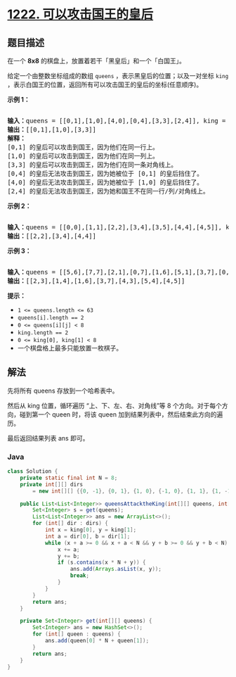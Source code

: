 # [1222. 可以攻击国王的皇后](https://leetcode.cn/problems/queens-that-can-attack-the-king)

## 题目描述

<p>在一个&nbsp;<strong>8x8</strong>&nbsp;的棋盘上，放置着若干「黑皇后」和一个「白国王」。</p>

<p>给定一个由整数坐标组成的数组&nbsp;<code>queens</code>&nbsp;，表示黑皇后的位置；以及一对坐标&nbsp;<code>king</code> ，表示白国王的位置，返回所有可以攻击国王的皇后的坐标(任意顺序)。</p>

<p><strong>示例 1：</strong></p>

<p><img alt="" src="https://fastly.jsdelivr.net/gh/doocs/leetcode@main/solution/1200-1299/1222.Queens%20That%20Can%20Attack%20the%20King/images/untitled-diagram.jpg" /></p>

<pre>
<strong>输入：</strong>queens = [[0,1],[1,0],[4,0],[0,4],[3,3],[2,4]], king = [0,0]
<strong>输出：</strong>[[0,1],[1,0],[3,3]]
<strong>解释：</strong> 
[0,1] 的皇后可以攻击到国王，因为他们在同一行上。 
[1,0] 的皇后可以攻击到国王，因为他们在同一列上。 
[3,3] 的皇后可以攻击到国王，因为他们在同一条对角线上。 
[0,4] 的皇后无法攻击到国王，因为她被位于 [0,1] 的皇后挡住了。 
[4,0] 的皇后无法攻击到国王，因为她被位于 [1,0] 的皇后挡住了。 
[2,4] 的皇后无法攻击到国王，因为她和国王不在同一行/列/对角线上。
</pre>

<p><strong>示例 2：</strong></p>

<p><strong><img alt="" src="https://fastly.jsdelivr.net/gh/doocs/leetcode@main/solution/1200-1299/1222.Queens%20That%20Can%20Attack%20the%20King/images/untitled-diagram-1.jpg" /></strong></p>

<pre>
<strong>输入：</strong>queens = [[0,0],[1,1],[2,2],[3,4],[3,5],[4,4],[4,5]], king = [3,3]
<strong>输出：</strong>[[2,2],[3,4],[4,4]]
</pre>

<p><strong>示例 3：</strong></p>

<p><strong><img alt="" src="https://fastly.jsdelivr.net/gh/doocs/leetcode@main/solution/1200-1299/1222.Queens%20That%20Can%20Attack%20the%20King/images/untitled-diagram-2.jpg" /></strong></p>

<pre>
<strong>输入：</strong>queens = [[5,6],[7,7],[2,1],[0,7],[1,6],[5,1],[3,7],[0,3],[4,0],[1,2],[6,3],[5,0],[0,4],[2,2],[1,1],[6,4],[5,4],[0,0],[2,6],[4,5],[5,2],[1,4],[7,5],[2,3],[0,5],[4,2],[1,0],[2,7],[0,1],[4,6],[6,1],[0,6],[4,3],[1,7]], king = [3,4]
<strong>输出：</strong>[[2,3],[1,4],[1,6],[3,7],[4,3],[5,4],[4,5]]
</pre>

<p><strong>提示：</strong></p>

<ul>
	<li><code>1 &lt;= queens.length&nbsp;&lt;= 63</code></li>
	<li><code>queens[i].length == 2</code></li>
	<li><code>0 &lt;= queens[i][j] &lt;&nbsp;8</code></li>
	<li><code>king.length == 2</code></li>
	<li><code>0 &lt;= king[0], king[1] &lt; 8</code></li>
	<li>一个棋盘格上最多只能放置一枚棋子。</li>
</ul>

## 解法

先将所有 queens 存放到一个哈希表中。

然后从 king 位置，循环遍历 “上、下、左、右、对角线”等 8 个方向。对于每个方向，碰到第一个 queen 时，将该 queen 加到结果列表中，然后结束此方向的遍历。

最后返回结果列表 ans 即可。

### **Java**

```java
class Solution {
    private static final int N = 8;
    private int[][] dirs
        = new int[][] {{0, -1}, {0, 1}, {1, 0}, {-1, 0}, {1, 1}, {1, -1}, {-1, 1}, {-1, -1}};

    public List<List<Integer>> queensAttacktheKing(int[][] queens, int[] king) {
        Set<Integer> s = get(queens);
        List<List<Integer>> ans = new ArrayList<>();
        for (int[] dir : dirs) {
            int x = king[0], y = king[1];
            int a = dir[0], b = dir[1];
            while (x + a >= 0 && x + a < N && y + b >= 0 && y + b < N) {
                x += a;
                y += b;
                if (s.contains(x * N + y)) {
                    ans.add(Arrays.asList(x, y));
                    break;
                }
            }
        }
        return ans;
    }

    private Set<Integer> get(int[][] queens) {
        Set<Integer> ans = new HashSet<>();
        for (int[] queen : queens) {
            ans.add(queen[0] * N + queen[1]);
        }
        return ans;
    }
}
```
